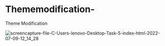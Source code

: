 # Thememodification-
Theme Modification


![screencapture-file-C-Users-lenovo-Desktop-Task-5-index-html-2022-07-09-12_14_28](https://user-images.githubusercontent.com/107197442/178094975-2ecf7d08-7145-49b5-a078-8455dfa4a7ef.png)
